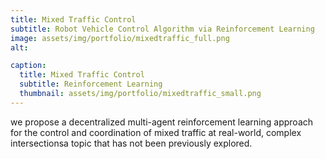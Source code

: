 ```yaml
---
title: Mixed Traffic Control
subtitle: Robot Vehicle Control Algorithm via Reinforcement Learning
image: assets/img/portfolio/mixedtraffic_full.png
alt: 

caption:
  title: Mixed Traffic Control
  subtitle: Reinforcement Learning
  thumbnail: assets/img/portfolio/mixedtraffic_small.png
---
```

we propose a decentralized multi-agent reinforcement learning approach for the control and coordination of mixed traffic at real-world, complex intersectionsa topic that has not been previously explored.

